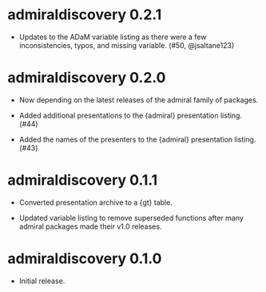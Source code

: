# admiraldiscovery 0.2.1

* Updates to the ADaM variable listing as there were a few inconsistencies, typos, and missing variable. (#50, @jsaltane123)

# admiraldiscovery 0.2.0

* Now depending on the latest releases of the admiral family of packages.

* Added additional presentations to the {admiral} presentation listing. (#44)

* Added the names of the presenters to the {admiral} presentation listing. (#43)

# admiraldiscovery 0.1.1

* Converted presentation archive to a {gt} table.

* Updated variable listing to remove superseded functions after many admiral packages made their v1.0 releases.

# admiraldiscovery 0.1.0

* Initial release.
